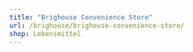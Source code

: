 ```yaml
---
title: "Brighouse Convenience Store"
url: /brighouse/brighouse-convenience-store/
shop: Lebensmittel
---
```

